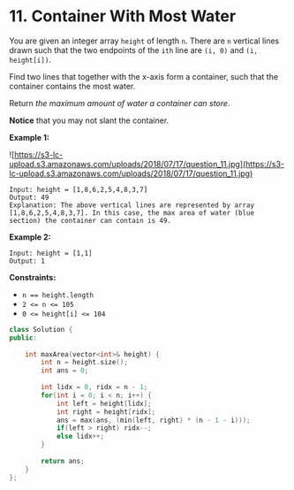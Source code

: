 # 11. Container With Most Water

You are given an integer array `height` of length `n`. There are `n` vertical lines drawn such that the two endpoints of the `ith` line are `(i, 0)` and `(i, height[i])`.

Find two lines that together with the x-axis form a container, such that the container contains the most water.

Return *the maximum amount of water a container can store*.

**Notice** that you may not slant the container.

**Example 1:**

![https://s3-lc-upload.s3.amazonaws.com/uploads/2018/07/17/question_11.jpg](https://s3-lc-upload.s3.amazonaws.com/uploads/2018/07/17/question_11.jpg)

```
Input: height = [1,8,6,2,5,4,8,3,7]
Output: 49
Explanation: The above vertical lines are represented by array [1,8,6,2,5,4,8,3,7]. In this case, the max area of water (blue section) the container can contain is 49.

```

**Example 2:**

```
Input: height = [1,1]
Output: 1

```

**Constraints:**

- `n == height.length`
- `2 <= n <= 105`
- `0 <= height[i] <= 104`

```cpp
class Solution {
public:
    
    int maxArea(vector<int>& height) {
        int n = height.size();
        int ans = 0;
        
        int lidx = 0, ridx = n - 1;
        for(int i = 0; i < n; i++) {
            int left = height[lidx];
            int right = height[ridx];
            ans = max(ans, (min(left, right) * (n - 1 - i)));
            if(left > right) ridx--;
            else lidx++;
        }
    
        return ans; 
    }
};
```